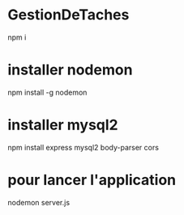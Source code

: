 # GestionDeTaches


npm i 
# installer nodemon
npm install -g nodemon  
# installer mysql2    
 npm install express mysql2 body-parser cors
# pour lancer l'application
nodemon server.js